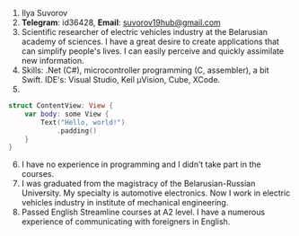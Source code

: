1.  Ilya Suvorov
2.  **Telegram**: id36428, **Email**: suvorov19hub@gmail.com
3. Scientific researcher of electric vehicles industry at the Belarusian academy of sciences. I have a great desire to create applications that can simplify people's lives. I can easily perceive and quickly assimilate new information.
4.  Skills: .Net (C#), microcontroller programming (C, assembler), a bit Swift. IDE's: Visual Studio, Keil µVision, Cube, XCode.
5.  
```swift
struct ContentView: View {
    var body: some View {
        Text("Hello, world!")
            .padding()
    }
}
```
6.  I have no experience in programming and I didn’t take part in the courses.
7.  I was graduated from the magistracy of the Belarusian-Russian University. My specialty is automotive electronics. Now I work in electric vehicles industry in institute of mechanical engineering. 
8.  Passed English Streamline courses at A2 level. I have a numerous experience of communicating with foreigners in English.
